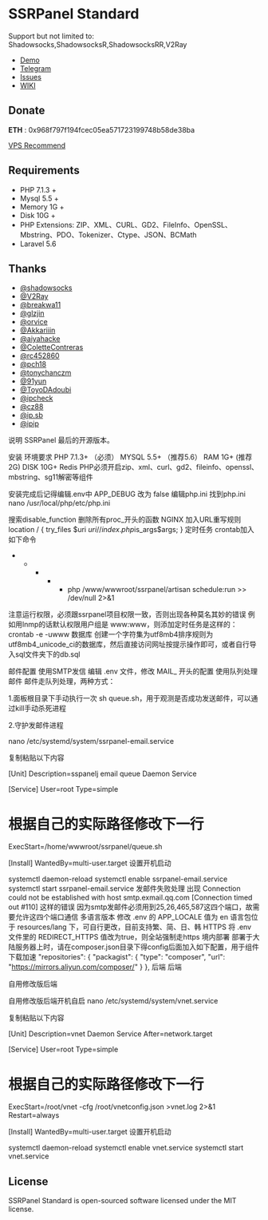 # SSRPanel Standard
Support but not limited to: Shadowsocks,ShadowsocksR,ShadowsocksRR,V2Ray

- [Demo](https://demo.ssrpanel.com)
- [Telegram](https://t.me/ssrpanel)
- [Issues](https://github.com/ssrpanel/SSRPanel/issues)
- [WIKI](https://github.com/ssrpanel/SSRPanel/wiki)

## Donate
**ETH** : 0x968f797f194fcec05ea571723199748b58de38ba


[VPS Recommend](https://github.com/ssrpanel/SSRPanel/wiki/VPS%E6%8E%A8%E8%8D%90&%E8%B4%AD%E4%B9%B0%E7%BB%8F%E9%AA%8C)

## Requirements
- PHP 7.1.3 +
- Mysql 5.5 +
- Memory 1G +
- Disk 10G +
- PHP Extensions: ZIP、XML、CURL、GD2、FileInfo、OpenSSL、Mbstring、PDO、Tokenizer、Ctype、JSON、BCMath
- Laravel 5.6

## Thanks
- [@shadowsocks](https://github.com/shadowsocks)
- [@V2Ray](https://www.v2ray.com)
- [@breakwa11](https://github.com/breakwa11)
- [@glzjin](https://github.com/esdeathlove)
- [@orvice](https://github.com/orvice)
- [@Akkariiin](https://github.com/shadowsocksrr)
- [@aiyahacke](https://github.com/aiyahacke)
- [@ColetteContreras](https://github.com/ColetteContreras)
- [@rc452860](https://github.com/rc452860)
- [@pch18](https://github.com/pch18)
- [@tonychanczm](https://github.com/tonychanczm)
- [@91yun](https://github.com/91yun)
- [@ToyoDAdoubi](https://github.com/ToyoDAdoubi)
- [@ipcheck](https://ipcheck.need.sh)
- [@cz88](http://www.cz88.net/index.shtml)
- [@ip.sb](https://www.ip.sb)
- [@ipip](https://www.ipip.net)


说明
SSRPanel 最后的开源版本。

安装
环境要求
PHP 7.1.3+ （必须）
MYSQL 5.5+ （推荐5.6）
RAM 1G+ (推荐2G)
DISK 10G+
Redis
PHP必须开启zip、xml、curl、gd2、fileinfo、openssl、mbstring、sg11解密等组件

安装完成后记得编辑.env中 APP_DEBUG 改为 false
编辑php.ini
找到php.ini
nano /usr/local/php/etc/php.ini

搜索disable_function
删除所有proc_开头的函数
NGINX 加入URL重写规则
location / {
    try_files $uri $uri/ /index.php$is_args$args;
}
定时任务
crontab加入如下命令
* * * * * php /www/wwwroot/ssrpanel/artisan schedule:run >> /dev/null 2>&1

注意运行权限，必须跟ssrpanel项目权限一致，否则出现各种莫名其妙的错误
例如用lnmp的话默认权限用户组是 www:www，则添加定时任务是这样的：
crontab -e -uwww
数据库
创建一个字符集为utf8mb4排序规则为utf8mb4_unicode_ci的数据库，然后直接访问网址按提示操作即可，或者自行导入sql文件夹下的db.sql

邮件配置
使用SMTP发信
编辑 .env 文件，修改 MAIL_ 开头的配置
使用队列处理邮件
邮件走队列处理，两种方式：

1.面板根目录下手动执行一次 sh queue.sh，用于观测是否成功发送邮件，可以通过kill手动杀死进程

2.守护发邮件进程

nano /etc/systemd/system/ssrpanel-email.service

复制粘贴以下内容

[Unit]
Description=sspanelj email queue Daemon Service

[Service]
User=root
Type=simple
# 根据自己的实际路径修改下一行
ExecStart=/home/wwwroot/ssrpanel/queue.sh

[Install]
WantedBy=multi-user.target
设置开机启动

systemctl daemon-reload
systemctl enable ssrpanel-email.service
systemctl start ssrpanel-email.service
发邮件失败处理
出现 Connection could not be established with host smtp.exmail.qq.com [Connection timed out #110] 这样的错误
因为smtp发邮件必须用到25,26,465,587这四个端口，故需要允许这四个端口通信
多语言版本
修改 .env 的 APP_LOCALE 值为 en
语言包位于 resources/lang 下，可自行更改，目前支持繁、简、日、韩
HTTPS
将 .env 文件里的 REDIRECT_HTTPS 值改为true，则全站强制走https
境内部署
部署于大陆服务器上时，请在composer.json目录下得config后面加入如下配置，用于组件下载加速
"repositories": {
    "packagist": {
        "type": "composer",
        "url": "https://mirrors.aliyun.com/composer/"
    }
},
后端
后端

自用修改版后端

自用修改版后端开机自启
nano /etc/systemd/system/vnet.service

复制粘贴以下内容

[Unit]
Description=vnet Daemon Service
After=network.target

[Service]
User=root
Type=simple
# 根据自己的实际路径修改下一行
ExecStart=/root/vnet -cfg /root/vnetconfig.json >vnet.log 2>&1
Restart=always

[Install]
WantedBy=multi-user.target
设置开机启动

systemctl daemon-reload
systemctl enable vnet.service
systemctl start vnet.service
## License

SSRPanel Standard is open-sourced software licensed under the MIT license.
